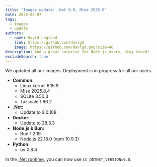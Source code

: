 ```yaml
---
title: "Images update: .Net 9.0, Mise 2025.8"
date: 2025-08-07
tags:
  - images
  - update
authors:
  - name: David Legrand
    link: https://github.com/davlgd
    image: https://github.com/davlgd.png?size=40
description: And a great surprise for Node.js users, stay tuned!
excludeSearch: true
---
```


We updated all our images. Deployment is in progress for all our users.

* **Common:**
  * Linux kernel 6.15.9
  * Mise 2025.8.4
  * SQLite 3.50.3
  * Tailscale 1.86.2
* **.Net:**
  * Update to 9.0.108
* **Docker:**
  * Update to 28.3.3
* **Node.js & Bun:**
  * Bun 1.2.19
  * Node.js 22.18.0 (npm 10.9.3)
* **Python:**
  * uv 0.8.4

In the [.Net runtime](/doc/applications/dotnet), you can now use `CC_DOTNET_VERSION=9.0`.
